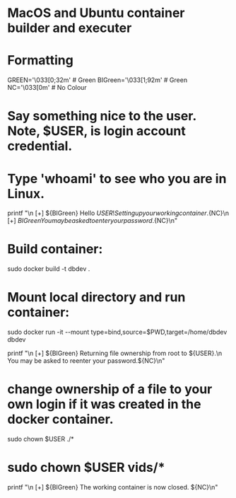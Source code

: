 # MacOS and Ubuntu container builder and executer
# Formatting
GREEN='\033[0;32m'        # Green
BIGreen='\033[1;92m'      # Green
NC='\033[0m' # No Colour

# Say something nice to the user. Note, $USER, is login account credential.
# Type 'whoami' to see who you are in Linux.
printf "\n [+] ${BIGreen} Hello ${USER}! Setting up your working container.${NC}\n [+]  ${BIGreen}You may be asked to enter your password.${NC}\n"

# Build container:
sudo docker build -t dbdev .

# Mount local directory and run container:
sudo docker run -it --mount type=bind,source=$PWD,target=/home/dbdev dbdev


printf "\n  [+]  ${BIGreen} Returning file ownership from root to ${USER}.\n       You may be asked to reenter your password.${NC}\n"
# change ownership of a file to your own login if it was created in the docker container.
sudo chown $USER ./*

# sudo chown $USER vids/*
printf "\n  [+] ${BIGreen} The working container is now closed. ${NC}\n"
